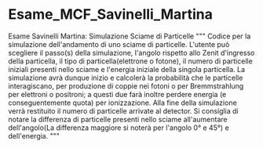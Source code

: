 # Esame_MCF_Savinelli_Martina
Esame Savinelli Martina: Simulazione Sciame di Particelle
"""
Codice per la simulazione dell'andamento di uno sciame di particelle.
L'utente può scegliere il passo(s) della simulazione, l'angolo rispetto allo Zenit d'ingresso della particella,
    il tipo di particella(elettrone o fotone), il numero di particelle iniziali presenti nello sciame e l'energia iniziale della singola particella.
La simulazione avrà dunque inizio e calcolerà la probabilità che le particelle interagiscano, per produzione di coppie nei fotoni o per Bremmstrahlung per elettroni o positroni; a questi due farà inoltre perdere energia (e conseguentemente quota) per ionizzazione.
Alla fine della simulazione verrà restituito il numero di particelle arrivate al detector.
Si consiglia di notare la differenza di particelle presenti nello sciame all'aumentare dell'angolo(La differenza maggiore si noterà per l'angolo 0° e 45°) e dell'energia.
"""